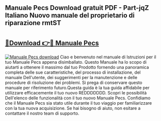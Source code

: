 ## Manuale Pecs Download gratuit PDF - Part-jqZ Italiano Nuovo manuale del proprietario di riparazione rmtST

# <h2><a href="http://dfb99x.blite.top/?on=Manuale+Pecs">🔗Download 👉🔴 Manuale Pecs</a></h2>

[![Manuale Pecs download](https://i.imgur.com/lujVjoI.png)](http://dfb99x.blite.top/?on=Manuale+Pecs)
Ciao e benvenuto nel manuale di Istruzioni per il tuo Manuale Pecs appena disimballato. Questo Manuale ha lo scopo di aiutarti a ottenere il massimo dal tuo Prodotto fornendo una panoramica completa delle sue caratteristiche, del processo di installazione, del manuale Dell'utente, dei suggerimenti per la manutenzione e delle procedure di risoluzione dei problemi. Si prega di conservare questo manuale per riferimento futuro.Questa guida è la tua guida affidabile per utilizzare efficacemente il tuo nuovo REDDDDDDD. Scopri le possibilità Dell'elenco delle funzionalità con il tuo nuovo Manuale Pecs. Confidiamo che il Manuale Pecs sia stato utile durante il tuo viaggio per familiarizzare con la tua nuova acquisizione. Se hai bisogno di aiuto, non esitare a contattare il nostro team di supporto.
